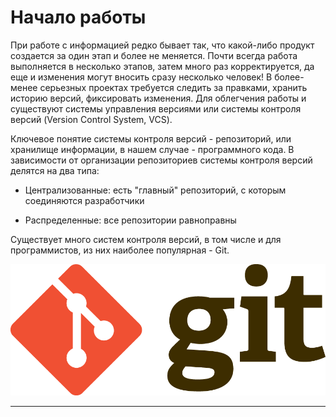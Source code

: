 # Начало работы
При работе с информацией редко бывает так, что какой-либо продукт создается за один этап и более не меняется. Почти всегда работа выполняется в несколько этапов, затем много раз корректируется, да еще и изменения могут вносить сразу несколько человек! В более-менее серьезных проектах требуется следить за правками, хранить историю версий, фиксировать изменения. Для облегчения работы и существуют системы управления версиями или системы контроля версий (Version Control System, VCS).

Ключевое понятие системы контроля версий - репозиторий, или хранилище информации, в нашем случае - программного кода. В зависимости от организации репозиториев системы контроля версий делятся на два типа:

* Централизованные: есть "главный" репозиторий, с которым соединяются разработчики

* Распределенные: все репозитории равноправны

Существует много систем контроля версий, в том числе и для программистов, из них наиболее популярная - Git.

![](./assets/Git-logo.png)

---




